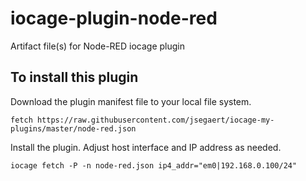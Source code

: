 # iocage-plugin-node-red
Artifact file(s) for Node-RED iocage plugin

## To install this plugin
Download the plugin manifest file to your local file system.
```
fetch https://raw.githubusercontent.com/jsegaert/iocage-my-plugins/master/node-red.json
```
Install the plugin.  Adjust host interface and IP address as needed.  
```
iocage fetch -P -n node-red.json ip4_addr="em0|192.168.0.100/24"
```

